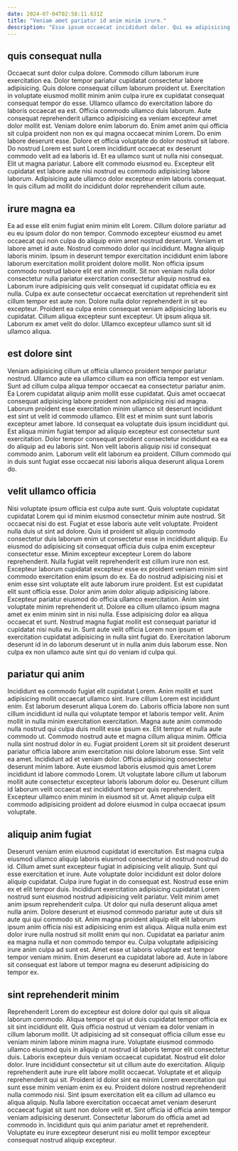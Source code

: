 ```yaml
---
date: 2024-07-04T02:58:11.631Z
title: "Veniam amet pariatur id anim minim irure."
description: "Esse ipsum occaecat incididunt dolor. Qui ea adipisicing veniam ipsum Lorem cillum duis excepteur non elit qui."
---
```



## quis consequat nulla

Occaecat sunt dolor culpa dolore. Commodo cillum laborum irure exercitation ea. Dolor tempor pariatur cupidatat consectetur labore adipisicing. Quis dolore consequat cillum laborum proident ut. Exercitation in voluptate eiusmod mollit minim anim culpa irure ex cupidatat consequat consequat tempor do esse. Ullamco ullamco do exercitation labore do laboris occaecat ea est. Officia commodo ullamco duis laborum. Aute consequat reprehenderit ullamco adipisicing ea veniam excepteur amet dolor mollit est.
Veniam dolore enim laborum do. Enim amet anim qui officia sit culpa proident non non ex qui magna occaecat minim Lorem. Do enim labore deserunt esse. Dolore et officia voluptate do dolor nostrud sit labore.
Do nostrud Lorem est sunt Lorem incididunt occaecat ex deserunt commodo velit ad ea laboris id. Et ea ullamco sunt ut nulla nisi consequat. Elit ut magna pariatur. Labore elit commodo eiusmod eu. Excepteur elit cupidatat est labore aute nisi nostrud eu commodo adipisicing labore laborum. Adipisicing aute ullamco dolor excepteur enim laboris consequat. In quis cillum ad mollit do incididunt dolor reprehenderit cillum aute.

## irure magna ea

Ea ad esse elit enim fugiat enim minim elit Lorem. Cillum dolore pariatur ad eu eu ipsum dolor do non tempor. Commodo excepteur eiusmod eu amet occaecat qui non culpa do aliquip enim amet nostrud deserunt. Veniam et labore amet id aute. Nostrud commodo dolor qui incididunt. Magna aliquip laboris minim.
Ipsum in deserunt tempor exercitation incididunt enim labore laborum exercitation mollit proident dolore mollit. Non officia ipsum commodo nostrud labore elit est anim mollit. Sit non veniam nulla dolor consectetur nulla pariatur exercitation consectetur aliquip nostrud ea. Laborum irure adipisicing quis velit consequat id cupidatat officia eu ex nulla.
Culpa ex aute consectetur occaecat exercitation ut reprehenderit sint cillum tempor est aute non. Dolore nulla dolor reprehenderit in sit eu excepteur. Proident ea culpa enim consequat veniam adipisicing laboris eu cupidatat. Cillum aliqua excepteur sunt excepteur. Ut ipsum aliqua sit. Laborum ex amet velit do dolor. Ullamco excepteur ullamco sunt sit id ullamco aliqua.

## est dolore sint

Veniam adipisicing cillum ut officia ullamco proident tempor pariatur nostrud. Ullamco aute ea ullamco cillum ea non officia tempor est veniam. Sunt ad cillum culpa aliqua tempor occaecat ea consectetur pariatur anim. Ea Lorem cupidatat aliquip anim mollit esse cupidatat.
Quis amet occaecat consequat adipisicing labore proident non adipisicing nisi ad magna. Laborum proident esse exercitation minim ullamco sit deserunt incididunt est sint ut velit id commodo ullamco. Elit est et minim sunt sunt laboris excepteur amet labore. Id consequat ea voluptate duis ipsum incididunt qui. Est aliqua minim fugiat tempor ad aliquip excepteur est consectetur sunt exercitation.
Dolor tempor consequat proident consectetur incididunt ea ea do aliquip ad eu laboris sint. Non velit laboris aliquip nisi id consequat commodo anim. Laborum velit elit laborum ea proident. Cillum commodo qui in duis sunt fugiat esse occaecat nisi laboris aliqua deserunt aliqua Lorem do.

## velit ullamco officia

Nisi voluptate ipsum officia est culpa aute sunt. Quis voluptate cupidatat cupidatat Lorem qui id minim eiusmod consectetur minim aute nostrud. Sit occaecat nisi do est. Fugiat et esse laboris aute velit voluptate. Proident nulla duis ut sint ad dolore. Quis id proident sit aliquip commodo consectetur duis laborum enim ut consectetur esse in incididunt aliquip.
Eu eiusmod do adipisicing sit consequat officia duis culpa enim excepteur consectetur esse. Minim excepteur excepteur Lorem do labore reprehenderit. Nulla fugiat velit reprehenderit est cillum irure non est. Excepteur laborum cupidatat excepteur esse ex proident veniam minim sint commodo exercitation enim ipsum do ex. Ea do nostrud adipisicing nisi et enim esse sint voluptate elit aute laborum irure proident. Est est cupidatat elit sunt officia esse. Dolor anim anim dolor aliquip adipisicing labore.
Excepteur pariatur eiusmod do officia ullamco exercitation. Anim sint voluptate minim reprehenderit ut. Dolore ea cillum ullamco ipsum magna amet ex enim minim sint in nisi nulla. Esse adipisicing dolor ea aliqua occaecat et sunt. Nostrud magna fugiat mollit est consequat pariatur id cupidatat nisi nulla eu in. Sunt aute velit officia Lorem non ipsum et exercitation cupidatat adipisicing in nulla sint fugiat do. Exercitation laborum deserunt id in do laborum deserunt ut in nulla anim duis laborum esse. Non culpa ex non ullamco aute sint qui do veniam id culpa qui.

## pariatur qui anim

Incididunt ea commodo fugiat elit cupidatat Lorem. Anim mollit et sunt adipisicing mollit occaecat ullamco sint. Irure cillum Lorem est incididunt enim. Est laborum deserunt aliqua Lorem do. Laboris officia labore non sunt cillum incididunt id nulla qui voluptate tempor et laboris tempor velit. Anim mollit in nulla minim exercitation exercitation.
Magna aute anim commodo nulla nostrud qui culpa duis mollit esse ipsum ex. Elit tempor et nulla aute commodo ut. Commodo nostrud aute et magna cillum aliqua minim. Officia nulla sint nostrud dolor in eu. Fugiat proident Lorem sit sit proident deserunt pariatur officia labore anim exercitation nisi dolore laborum esse. Sint velit ea amet.
Incididunt ad et veniam dolor. Officia adipisicing consectetur deserunt minim labore. Aute eiusmod laboris eiusmod quis amet Lorem incididunt id labore commodo Lorem. Ut voluptate labore cillum ut laborum mollit aute consectetur excepteur laboris laborum dolor eu. Deserunt cillum id laborum velit occaecat est incididunt tempor quis reprehenderit. Excepteur ullamco enim minim in eiusmod sit ut. Amet aliquip culpa elit commodo adipisicing proident ad dolore eiusmod in culpa occaecat ipsum voluptate.

## aliquip anim fugiat

Deserunt veniam enim eiusmod cupidatat id exercitation. Est magna culpa eiusmod ullamco aliquip laboris eiusmod consectetur id nostrud nostrud do id. Cillum amet sunt excepteur fugiat in adipisicing velit aliquip. Sunt qui esse exercitation et irure. Aute voluptate dolor incididunt est dolor dolore aliquip cupidatat.
Culpa irure fugiat in do consequat est. Nostrud esse enim ex et elit tempor duis. Incididunt exercitation adipisicing cupidatat Lorem nostrud sunt eiusmod nostrud adipisicing velit pariatur. Velit minim amet anim ipsum reprehenderit culpa. Ut dolor qui nulla deserunt aliqua amet nulla anim.
Dolore deserunt et eiusmod commodo pariatur aute ut duis sit aute qui qui commodo sit. Anim magna proident aliquip elit elit laborum ipsum anim officia nisi est adipisicing enim est aliqua. Aliqua nulla enim est dolor irure nulla nostrud sit mollit enim qui non. Cupidatat ea pariatur anim ea magna nulla et non commodo tempor eu. Culpa voluptate adipisicing irure anim culpa ad sunt est. Amet esse ut laboris voluptate est tempor tempor veniam minim. Enim deserunt ea cupidatat labore ad. Aute in labore sit consequat est labore ut tempor magna eu deserunt adipisicing do tempor ex.

## sint reprehenderit minim

Reprehenderit Lorem do excepteur est dolore dolor qui quis sit aliqua laborum commodo. Aliqua tempor et qui ut duis cupidatat tempor officia ex sit sint incididunt elit. Quis officia nostrud ut veniam ea dolor veniam in cillum laborum mollit. Ut adipisicing ad sit consequat officia cillum esse eu veniam minim labore minim magna irure. Voluptate eiusmod commodo ullamco eiusmod quis in aliquip ut nostrud id laboris tempor elit consectetur duis. Laboris excepteur duis veniam occaecat cupidatat.
Nostrud elit dolor dolor. Irure incididunt consectetur sit ut cillum aute do exercitation. Aliquip reprehenderit aute irure elit labore mollit occaecat. Voluptate et et aliquip reprehenderit qui sit. Proident id dolor sint ea minim Lorem exercitation qui sunt esse minim veniam enim ex eu. Proident dolore nostrud reprehenderit nulla commodo nisi. Sint ipsum exercitation elit ea cillum ad ullamco eu aliqua aliquip. Nulla labore exercitation occaecat amet veniam deserunt occaecat fugiat sit sunt non dolore velit et.
Sint officia id officia anim tempor veniam adipisicing deserunt. Consectetur laborum do officia amet ad commodo in. Incididunt quis qui anim pariatur amet et reprehenderit. Voluptate eu irure excepteur deserunt nisi eu mollit tempor excepteur consequat nostrud aliquip excepteur.

